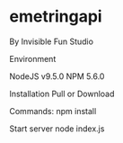 # emetringapi

By Invisible Fun Studio

Environment

NodeJS v9.5.0
NPM 5.6.0


Installation
Pull or Download

Commands:
npm install

Start server
node index.js